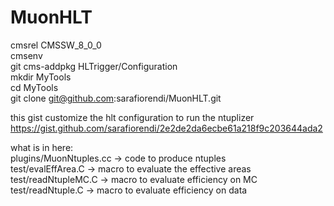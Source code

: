 # MuonHLT

cmsrel CMSSW_8_0_0  
cmsenv  
git cms-addpkg HLTrigger/Configuration  
mkdir MyTools  
cd MyTools  
git clone git@github.com:sarafiorendi/MuonHLT.git  

this gist customize the hlt configuration to run the ntuplizer 
https://gist.github.com/sarafiorendi/2e2de2da6ecbe61a218f9c203644ada2


what is in here:  
plugins/MuonNtuples.cc → code to produce ntuples   
test/evalEffArea.C     → macro to evaluate the effective areas   
test/readNtupleMC.C    → macro to evaluate efficiency on MC  
test/readNtuple.C      → macro to evaluate efficiency on data  

